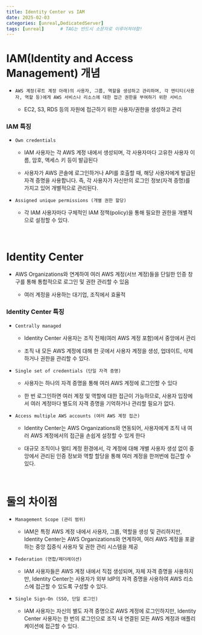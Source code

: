 ```yaml
---
title: Identity Center vs IAM
date: 2025-02-03
categories: [unreal,DedicatedServer]
tags: [unreal]		# TAG는 반드시 소문자로 이루어져야함!
---
```


# IAM(Identity and Access Management) 개념

* `AWS 계정(루트 계정 아래)의 사용자, 그룹, 역할을 생성하고 관리하며, 각 엔티티(사용자, 역할 등)에게 AWS 서비스나 리소스에 대한 접근 권한을 부여하기 위한 서비스`

  * EC2, S3, RDS 등의 자원에 접근하기 위한 사용자/권한을 생성하고 관리

### IAM 특징

* `Own credentials`

  * IAM 사용자는 각 AWS 계정 내에서 생성되며, 각 사용자마다 고유한 사용자 이름, 암호, 액세스 키 등이 발급된다

  * 사용자가 AWS 콘솔에 로그인하거나 API를 호출할 때, 해당 사용자에게 발급된 자격 증명을 사용합니다. 즉, 각 사용자가 자신만의 로그인 정보(자격 증명)를 가지고 있어 개별적으로 관리된다.

* `Assigned unique permissions (개별 권한 할당)`

  * 각 IAM 사용자마다 구체적인 IAM 정책(policy)을 통해 필요한 권한을 개별적으로 설정할 수 있다.


<br>

# Identity Center

* AWS Organizations와 연계하여 여러 AWS 계정(서브 계정)들을 단일한 인증 창구를 통해 통합적으로 로그인 및 권한 관리할 수 있음

  * 여러 계정을 사용하는 대기업, 조직에서 효율적


### Identity Center 특징


* `Centrally managed`

  * Identity Center 사용자는 조직 전체(여러 AWS 계정 포함)에서 중앙에서 관리

  * 조직 내 모든 AWS 계정에 대해 한 곳에서 사용자 계정을 생성, 업데이트, 삭제하거나 권한을 관리할 수 있다.       

* `Single set of credentials (단일 자격 증명)`

  * 사용자는 하나의 자격 증명을 통해 여러 AWS 계정에 로그인할 수 있다

  *  한 번 로그인하면 여러 계정 및 역할에 대한 접근이 가능하므로, 사용자 입장에서 여러 계정마다 별도의 자격 증명을 기억하거나 관리할 필요가 없다.

* `Access multiple AWS accounts (여러 AWS 계정 접근)`

  * Identity Center는 AWS Organizations와 연동되어, 사용자에게 조직 내 여러 AWS 계정에서의 접근을 손쉽게 설정할 수 있게 한다

  * 대규모 조직이나 멀티 계정 환경에서, 각 계정에 대해 개별 사용자 생성 없이 중앙에서 관리된 인증 정보와 역할 할당을 통해 여러 계정을 한꺼번에 접근할 수 있다.

<br>


# 둘의 차이점

* `Management Scope (관리 범위)`

  * IAM은 특정 AWS 계정 내에서 사용자, 그룹, 역할을 생성 및 관리하지만, Identity Center는 AWS Organizations와 연계하여, 여러 AWS 계정을 포괄하는 중앙 집중식 사용자 및 권한 관리 시스템을 제공

* `Federation (연합/페더레이션)`

  * IAM 사용자들은 AWS 계정 내에서 직접 생성되며, 자체 자격 증명을 사용하지만, Identity Center는 사용자가 외부 IdP의 자격 증명을 사용하여 AWS 리소스에 접근할 수 있도록 구성할 수 있다.

* `Single Sign-On (SSO, 단일 로그인)`

  * IAM 사용자는 자신의 별도 자격 증명으로 AWS 계정에 로그인하지만, Identity Center 사용자는 한 번의 로그인으로 조직 내 연결된 모든 AWS 계정과 애플리케이션에 접근할 수 있다.

